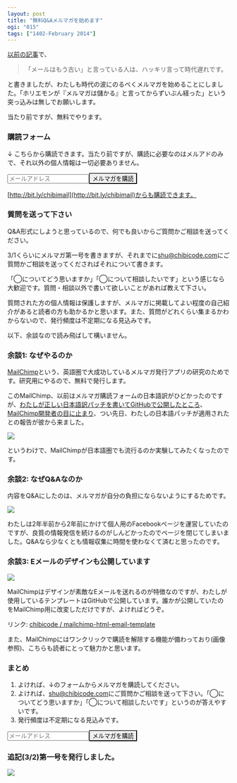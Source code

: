```yaml
---
layout: post
title: "無料Q&Aメルマガを始めます"
ogi: "015"
tags: ["1402-February 2014"]
---
```


[以前の記事](http://naze.chibicode.com/40-emails/)で、

>「メールはもう古い」と言っている人は、ハッキリ言って時代遅れです。

と書きましたが、わたしも時代の波にのるべくメルマガを始めることにしました。「ホリエモンが『メルマガは儲かる』と言ってからずいぶん経った」という突っ込みは無しでお願いします。

当たり前ですが、無料でやります。

### 購読フォーム

↓ こちらから購読できます。当たり前ですが、購読に必要なのはメルアドのみで、それ以外の個人情報は一切必要ありません。

<form action="http://chibicode.us2.list-manage1.com/subscribe/post?u=5837b6e89a84faa418fd21987&amp;id=5d4e4cab3d" method="post" name="mc-embedded-subscribe-form" class="validate pure-form signup-form signup-form-post" target="_blank" novalidate>
  <input type="email" value="" name="EMAIL" class="required email" placeholder="メールアドレス"><input type="submit" value="メルマガを購読" name="subscribe" class="button pure-button pure-button-sm" style="-webkit-appearance: none;">
  <div style="position: absolute; left: -5000px;"><input type="text" name="b_5837b6e89a84faa418fd21987_5d4e4cab3d" value=""></div>
</form>

[http://bit.ly/chibimail](http://bit.ly/chibimail)からも購読できます。

### 質問を送って下さい

Q&A形式にしようと思っているので、何でも良いからご質問かご相談を送ってください。

3/1くらいにメルマガ第一号を書きますが、それまでに[shu@chibicode.com](mailto:shu@chibicode.com)にご質問かご相談を送ってくださればそれについて書きます。

「◯についてどう思いますか」「◯について相談したいです」という感じなら大歓迎です。質問・相談以外で書いて欲しいことがあれば教えて下さい。

質問された方の個人情報は保護しますが、メルマガに掲載してよい程度の自己紹介があると読者の方も助かるかと思います。また、質問がどれくらい集まるかわからないので、発行頻度は不定期になる見込みです。

以下、余談なので読み飛ばして構いません。

### 余談1: なぜやるのか

[MailChimp](http://mailchimp.com/)という、英語圏で大成功しているメルマガ発行アプリの研究のためです。研究用にやるので、無料で発行します。

このMailChimp、以前はメルマガ購読フォームの日本語訳がひどかったのですが、[わたしが正しい日本語訳パッチを書いてGitHubで公開したところ](https://github.com/chibicode/mailchimp-i18n-japanese)、[MailChimp開発者の目に止まり](https://twitter.com/kale/status/433700417021562880)、つい先日、わたしの日本語パッチが適用されたとの報告が彼から来ました。

![](/public/images/mail-magazine/kale.jpg)

というわけで、MailChimpが日本語圏でも流行るのか実験してみたくなったのです。

### 余談2: なぜQ&Aなのか

内容をQ&Aにしたのは、メルマガが自分の負担にならないようにするためです。

![](/public/images/mail-magazine/chibicode.jpg)

わたしは2年半前から2年前にかけて個人用のFacebookページを運営していたのですが、良質の情報発信を続けるのがしんどかったのでページを閉じてしまいました。Q&Aなら少なくとも情報収集に時間を使わなくて済むと思ったのです。

### 余談3: Eメールのデザインも公開しています

![](/public/images/mail-magazine/theme.jpg)

MailChimpはデザインが素敵なEメールを送れるのが特徴なのですが、わたしが使用しているテンプレートはGitHubで公開しています。誰かが公開していたのをMailChimp用に改変しただけですが、よければどうぞ。

リンク: [chibicode / mailchimp-html-email-template](https://github.com/chibicode/mailchimp-html-email-template/tree/japanese)

また、MailChimpにはワンクリックで購読を解除する機能が備わっており(画像参照)、こちらも読者にとって魅力かと思います。

### まとめ

1. よければ、↓のフォームからメルマガを購読してください。
2. よければ、[shu@chibicode.com](mailto:shu@chibicode.com)にご質問かご相談を送って下さい。「◯についてどう思いますか」「◯について相談したいです」というのが答えやすいです。
3. 発行頻度は不定期になる見込みです。

<form action="http://chibicode.us2.list-manage1.com/subscribe/post?u=5837b6e89a84faa418fd21987&amp;id=5d4e4cab3d" method="post" name="mc-embedded-subscribe-form" class="validate pure-form signup-form signup-form-post" target="_blank" novalidate>
  <input type="email" value="" name="EMAIL" class="required email" placeholder="メールアドレス"><input type="submit" value="メルマガを購読" name="subscribe" class="button pure-button pure-button-sm" style="-webkit-appearance: none;">
  <div style="position: absolute; left: -5000px;"><input type="text" name="b_5837b6e89a84faa418fd21987_5d4e4cab3d" value=""></div>
</form>

### 追記(3/2)第一号を発行しました。

![](/public/images/mail-magazine/email1.png)


